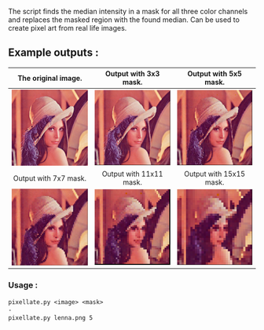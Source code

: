  The script finds the median intensity in a mask for all three color channels and replaces the masked region with the found median.
 Can be used to create pixel art from real life images.

 ## Example outputs :
| The original image. | Output with 3x3 mask.| Output with 5x5 mask.
:-------------------------:|:-------------------------:|:-------------------------:
<img src="./images/lenna.png" width="250">  |  <img src="./images/3x3_pixellated_lenna.png" width="250"> |  <img src="./images/5x5_pixellated_lenna.png" width="250">
| Output with 7x7 mask.| Output with 11x11 mask.| Output with 15x15 mask.
<img src="./images/7x7_pixellated_lenna.png" width="250">  |  <img src="./images/11x11_pixellated_lenna.png" width="250"> |  <img src="./images/15x15_pixellated_lenna.png" width="250">


### Usage :
```
pixellate.py <image> <mask>
-
pixellate.py lenna.png 5
```
